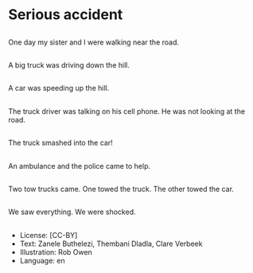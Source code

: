 # Serious accident

##
One day my sister and I
were walking near the
road.

##
A big truck was driving
down the hill.

##
A car was speeding up
the hill.

##
The truck driver was
talking on his cell
phone.
He was not looking at
the road.

##
The truck smashed into
the car!

##
An ambulance and the
police came to help.

##
Two tow trucks came.
One towed the truck.
The other towed the
car.

##
We saw everything.
We were shocked.

##
* License: [CC-BY]
* Text: Zanele Buthelezi, Thembani Dladla, Clare Verbeek
* Illustration: Rob Owen
* Language: en
